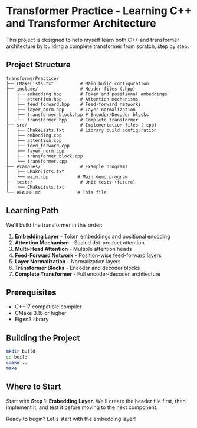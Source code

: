 # Transformer Practice - Learning C++ and Transformer Architecture

This project is designed to help myself learn both C++ and transformer architecture by building a complete transformer from scratch, step by step.

## Project Structure

```
transformerPractice/
├── CMakeLists.txt          # Main build configuration
├── include/                # Header files (.hpp)
│   ├── embedding.hpp       # Token and positional embeddings
│   ├── attention.hpp       # Attention mechanisms
│   ├── feed_forward.hpp    # Feed-forward networks
│   ├── layer_norm.hpp      # Layer normalization
│   ├── transformer_block.hpp # Encoder/Decoder blocks
│   └── transformer.hpp     # Complete transformer
├── src/                    # Implementation files (.cpp)
│   ├── CMakeLists.txt      # Library build configuration
│   ├── embedding.cpp
│   ├── attention.cpp
│   ├── feed_forward.cpp
│   ├── layer_norm.cpp
│   ├── transformer_block.cpp
│   └── transformer.cpp
├── examples/               # Example programs
│   ├── CMakeLists.txt
│   └── main.cpp           # Main demo program
├── tests/                  # Unit tests (future)
│   └── CMakeLists.txt
└── README.md              # This file
```

## Learning Path

We'll build the transformer in this order:

1. **Embedding Layer** - Token embeddings and positional encoding
2. **Attention Mechanism** - Scaled dot-product attention
3. **Multi-Head Attention** - Multiple attention heads
4. **Feed-Forward Network** - Position-wise feed-forward layers
5. **Layer Normalization** - Normalization layers
6. **Transformer Blocks** - Encoder and decoder blocks
7. **Complete Transformer** - Full encoder-decoder architecture

## Prerequisites

- C++17 compatible compiler
- CMake 3.16 or higher
- Eigen3 library

## Building the Project

```bash
mkdir build
cd build
cmake ..
make
```

## Where to Start

Start with **Step 1: Embedding Layer**. We'll create the header file first, then implement it, and test it before moving to the next component.

Ready to begin? Let's start with the embedding layer! 